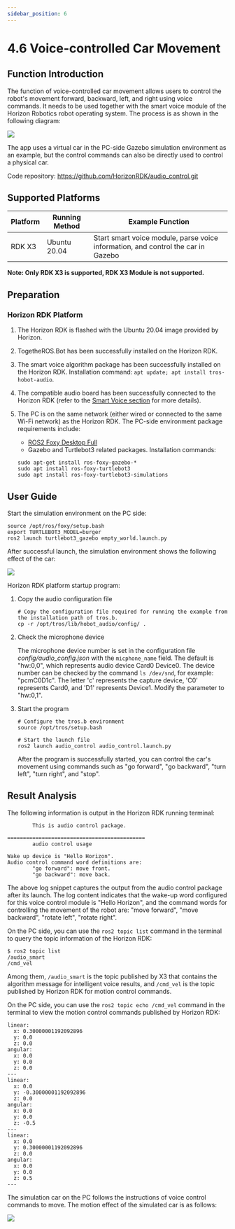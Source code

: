 ```yaml
---
sidebar_position: 6
---
```


# 4.6 Voice-controlled Car Movement

## Function Introduction

The function of voice-controlled car movement allows users to control the robot's movement forward, backward, left, and right using voice commands. It needs to be used together with the smart voice module of the Horizon Robotics robot operating system. The process is as shown in the following diagram:

![](./image/car_audio_control/audio_control.jpg)

The app uses a virtual car in the PC-side Gazebo simulation environment as an example, but the control commands can also be directly used to control a physical car.

Code repository: <https://github.com/HorizonRDK/audio_control.git>

## Supported Platforms

| Platform | Running Method | Example Function                    |
| -------- | -------------- | ----------------------------------- |
| RDK X3   | Ubuntu 20.04   | Start smart voice module, parse voice information, and control the car in Gazebo |

**Note: Only RDK X3 is supported, RDK X3 Module is not supported.**

## Preparation

### Horizon RDK Platform

1. The Horizon RDK is flashed with the Ubuntu 20.04 image provided by Horizon.

2. TogetheROS.Bot has been successfully installed on the Horizon RDK.

3. The smart voice algorithm package has been successfully installed on the Horizon RDK. Installation command: `apt update; apt install tros-hobot-audio`.

4. The compatible audio board has been successfully connected to the Horizon RDK (refer to the [Smart Voice section](../boxs/box_adv#smart-voice) for more details).

5. The PC is on the same network (either wired or connected to the same Wi-Fi network) as the Horizon RDK. The PC-side environment package requirements include:

   - [ROS2 Foxy Desktop Full](https://docs.ros.org/en/foxy/Installation/Ubuntu-Install-Debians.html)
   - Gazebo and Turtlebot3 related packages. Installation commands:

   ```shell
   sudo apt-get install ros-foxy-gazebo-*
   sudo apt install ros-foxy-turtlebot3
   sudo apt install ros-foxy-turtlebot3-simulations
   ```

## User Guide

Start the simulation environment on the PC side:

```shell
source /opt/ros/foxy/setup.bash
export TURTLEBOT3_MODEL=burger
ros2 launch turtlebot3_gazebo empty_world.launch.py
```

After successful launch, the simulation environment shows the following effect of the car:

![](./image/car_audio_tracking/gazebo.jpeg)

Horizon RDK platform startup program:

1. Copy the audio configuration file

    ```shell
    # Copy the configuration file required for running the example from the installation path of tros.b.
    cp -r /opt/tros/lib/hobot_audio/config/ .
    ```

2. Check the microphone device

    The microphone device number is set in the configuration file *config/audio_config.json* with the `micphone_name` field. The default is "hw:0,0", which represents audio device Card0 Device0. The device number can be checked by the command `ls /dev/snd`, for example: "pcmC0D1c". The letter 'c' represents the capture device, 'C0' represents Card0, and 'D1' represents Device1. Modify the parameter to "hw:0,1".

3. Start the program

    ```shell
    # Configure the tros.b environment
    source /opt/tros/setup.bash

    # Start the launch file
    ros2 launch audio_control audio_control.launch.py
    ```

    After the program is successfully started, you can control the car's movement using commands such as "go forward", "go backward", "turn left", "turn right", and "stop".

## Result Analysis

The following information is output in the Horizon RDK running terminal:

```shell
        This is audio control package.

============================================
        audio control usage

Wake up device is "Hello Horizon".
Audio control command word definitions are:
        "go forward": move front.
        "go backward": move back.
```

The above log snippet captures the output from the audio control package after its launch. The log content indicates that the wake-up word configured for this voice control module is "Hello Horizon", and the command words for controlling the movement of the robot are: "move forward", "move backward", "rotate left", "rotate right".

On the PC side, you can use the `ros2 topic list` command in the terminal to query the topic information of the Horizon RDK:

```shell
$ ros2 topic list
/audio_smart
/cmd_vel
```

Among them, `/audio_smart` is the topic published by X3 that contains the algorithm message for intelligent voice results, and `/cmd_vel` is the topic published by Horizon RDK for motion control commands.

On the PC side, you can use the `ros2 topic echo /cmd_vel` command in the terminal to view the motion control commands published by Horizon RDK:

```shell
linear:
  x: 0.30000001192092896
  y: 0.0
  z: 0.0
angular:
  x: 0.0
  y: 0.0
  z: 0.0
---
linear:
  x: 0.0
  y: -0.30000001192092896
  z: 0.0
angular:
  x: 0.0
  y: 0.0
  z: -0.5
---
linear:
  x: 0.0
  y: 0.30000001192092896
  z: 0.0
angular:
  x: 0.0
  y: 0.0
  z: 0.5
---
```

The simulation car on the PC follows the instructions of voice control commands to move. The motion effect of the simulated car is as follows:

![](./image/car_audio_control/move.gif)